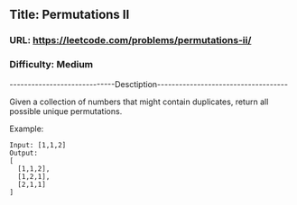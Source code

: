 ## Title: Permutations II

### URL: https://leetcode.com/problems/permutations-ii/
### Difficulty: Medium

-----------------------------Desctiption------------------------------------

Given a collection of numbers that might contain duplicates, return all possible unique permutations.

Example:

```
Input: [1,1,2]
Output:
[
  [1,1,2],
  [1,2,1],
  [2,1,1]
]
```